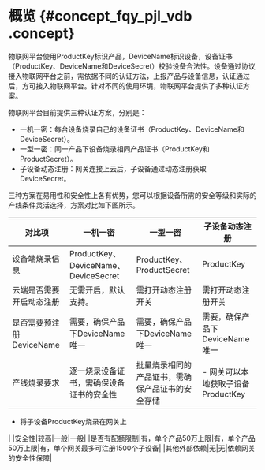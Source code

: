 # 概览 {#concept_fqy_pjl_vdb .concept}

物联网平台使用ProductKey标识产品，DeviceName标识设备，设备证书（ProductKey、DeviceName和DeviceSecret）校验设备合法性。设备通过协议接入物联网平台之前，需依据不同的认证方法，上报产品与设备信息，认证通过后，方可接入物联网平台。针对不同的使用环境，物联网平台提供了多种认证方案。

物联网平台目前提供三种认证方案，分别是：

-   一机一密：每台设备烧录自己的设备证书（ProductKey、DeviceName和DeviceSecret）。
-   一型一密：同一产品下设备烧录相同产品证书（ProductKey和ProductSecret）。
-   子设备动态注册：网关连接上云后，子设备通过动态注册获取DeviceSecret。

三种方案在易用性和安全性上各有优势，您可以根据设备所需的安全等级和实际的产线条件灵活选择，方案对比如下图所示。

|对比项|一机一密|一型一密|子设备动态注册|
|---|----|----|-------|
|设备端烧录信息|ProductKey、DeviceName、DeviceSecret|ProductKey、ProductSecret|ProductKey|
|云端是否需要开启动态注册|无需开启，默认支持。|需打开动态注册开关|需打开动态注册开关|
|是否需要预注册DeviceName|需要，确保产品下DeviceName唯一|需要，确保产品下DeviceName唯一|需要，确保产品下DeviceName唯一|
|产线烧录要求|逐一烧录设备证书，需确保设备证书的安全性|批量烧录相同的产品证书，需确保产品证书的安全存储| -   网关可以本地获取子设备ProductKey
-   将子设备ProductKey烧录在网关上

 |
|安全性|较高|一般|一般|
|是否有配额限制|有，单个产品50万上限|有，单个产品50万上限|有，单个网关最多可注册1500个子设备|
|其他外部依赖|无|无|依赖网关的安全性保障|

